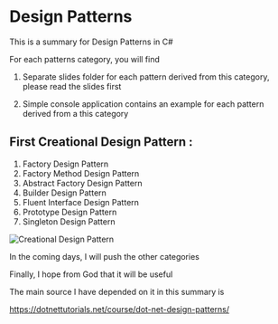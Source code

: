 # Design Patterns 

This is a summary for Design Patterns in C#

For each patterns category, you will find

1. Separate slides folder for each pattern  derived from this category, please read the slides first

2. Simple console application contains an example for each pattern derived from a this category

## First Creational Design Pattern :

1. Factory Design Pattern
2. Factory Method Design Pattern
3. Abstract Factory Design Pattern
4. Builder Design Pattern
5. Fluent Interface Design Pattern
6. Prototype Design Pattern
7. Singleton Design Pattern

![Creational Design Pattern](https://user-images.githubusercontent.com/81900786/114528802-9c137a80-9c49-11eb-83aa-d066d06f43dc.png)

In the coming days, I will push the other categories 

Finally, I hope from God that it will be useful  


The main source I have depended on it in this summary is

https://dotnettutorials.net/course/dot-net-design-patterns/
